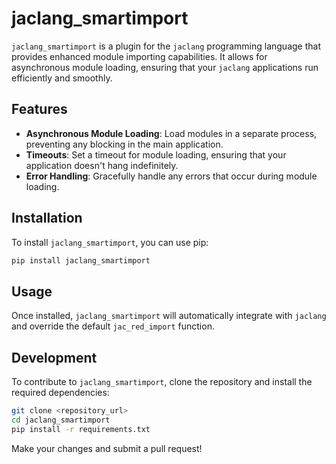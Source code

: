 # jaclang_smartimport

`jaclang_smartimport` is a plugin for the `jaclang` programming language that provides enhanced module importing capabilities. It allows for asynchronous module loading, ensuring that your `jaclang` applications run efficiently and smoothly.

## Features

- **Asynchronous Module Loading**: Load modules in a separate process, preventing any blocking in the main application.
- **Timeouts**: Set a timeout for module loading, ensuring that your application doesn't hang indefinitely.
- **Error Handling**: Gracefully handle any errors that occur during module loading.

## Installation

To install `jaclang_smartimport`, you can use pip:

```bash
pip install jaclang_smartimport
```

## Usage

Once installed, `jaclang_smartimport` will automatically integrate with `jaclang` and override the default `jac_red_import` function.

## Development

To contribute to `jaclang_smartimport`, clone the repository and install the required dependencies:

```bash
git clone <repository_url>
cd jaclang_smartimport
pip install -r requirements.txt
```

Make your changes and submit a pull request!

